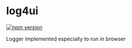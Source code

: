 # log4ui

[![npm version](https://img.shields.io/npm/v/log4ui.svg?style=flat-square)](https://www.npmjs.com/package/log4ui)

Logger implemented especially to run in browser
